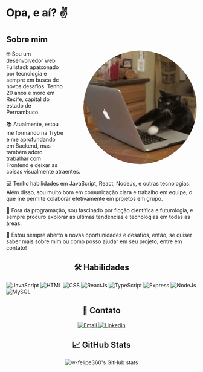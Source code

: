 <h1> Opa, e aí? ✌️</h1>

<h2>Sobre mim</h2>
<img src="https://raw.githubusercontent.com/w-felipe360/w-felipe360/main/imageedit_1_7520972899.gif" alt="programando" width="300" align="right" style="margin-left: 50px; border-radius: 150px;">
<p>🤓 Sou um desenvolvedor web Fullstack apaixonado por tecnologia e sempre em busca de novos desafios. Tenho 20 anos e moro em Recife, capital do estado de Pernambuco.</p>
<p>📚 Atualmente, estou me formando na Trybe e me aprofundando em Backend, mas também adoro trabalhar com Frontend e deixar as coisas visualmente atraentes.</p>
<p>💻 Tenho habilidades em JavaScript, React, NodeJs, e outras tecnologias. Além disso, sou muito bom em comunicação clara e trabalho em equipe, o que me permite colaborar efetivamente em projetos em grupo.</p>
<p>🚀 Fora da programação, sou fascinado por ficção científica e futurologia, e sempre procuro explorar as últimas tendências e tecnologias em todas as áreas.</p>
<p>🤝 Estou sempre aberto a novas oportunidades e desafios, então, se quiser saber mais sobre mim ou como posso ajudar em seu projeto, entre em contato!</p>


<h2 align="center">🛠️ Habilidades</h2>
<p>
  <img src="https://img.shields.io/badge/JavaScript-F7DF1E?style=for-the-badge&amp;logo=javascript&amp;logoColor=black" alt="JavaScript">
  <img src="https://img.shields.io/badge/HTML-E34F26?style=for-the-badge&amp;logo=html5&amp;logoColor=white" alt="HTML">
  <img src="https://img.shields.io/badge/CSS-1572B6?style=for-the-badge&amp;logo=css3&amp;logoColor=white" alt="CSS">
  <img src="https://img.shields.io/badge/ReactJs-61DAFB?style=for-the-badge&amp;logo=react&amp;logoColor=black" alt="ReactJs">
  <img src="https://img.shields.io/badge/TypeScript-3178C6?style=for-the-badge&amp;logo=typescript&amp;logoColor=white" alt="TypeScript">
  <img src="https://img.shields.io/badge/Express-000000?style=for-the-badge&amp;logo=express&amp;logoColor=white" alt="Express">
  <img src="https://img.shields.io/badge/Node.js-339933?style=for-the-badge&amp;logo=node.js&amp;logoColor=white" alt="NodeJs">
  <img src="https://img.shields.io/badge/MySQL-4479A1?style=for-the-badge&amp;logo=mysql&amp;logoColor=white" alt="MySQL">
</p>

<div align="center">
  <h2>📧 Contato</h2>
  <p>
    <a href="mailto:w.felipebraz@gmail.com">
      <img src="https://img.shields.io/badge/Email-D14836?style=for-the-badge&amp;logo=gmail&amp;logoColor=white" alt="Email">
    </a>
    <a href="https://www.linkedin.com/in/will-felipe/" target="_blank">
      <img src="https://img.shields.io/badge/Linkedin-0077B5?style=for-the-badge&amp;logo=linkedin&amp;logoColor=white" alt="Linkedin">
    </a>
  </p>
</div>


<div align="center">

## 📈 GitHub Stats
![w-felipe360's GitHub stats](https://github-readme-stats.vercel.app/api?username=w-felipe360&show_icons=true&theme=radical)

</div>




